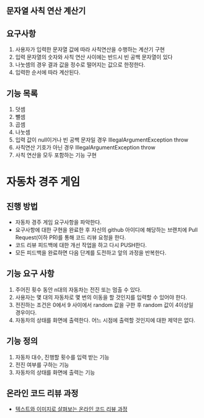 ## 문자열 사칙 연산 계산기
## 요구사항
1. 사용자가 입력한 문자열 값에 따라 사칙연산을 수행하는 계산기 구현
2. 입력 문자열의 숫자와 사칙 연산 사이에는 반드시 빈 공백 문자열이 있다  
3. 나눗셈의 경우 결과 값을 정수로 떨어지는 값으로 한정한다.
4. 입력한 순서에 따라 계산된다.

## 기능 목록
1. 덧셈
2. 뺄셈
3. 곱셈
4. 나눗셈
5. 입력 값이 null이거나 빈 공백 문자일 경우 IllegalArgumentException throw
6. 사칙연산 기호가 아닌 경우 IllegalArgumentException throw
7. 사칙 연산을 모두 포함하는 기능 구현

# 자동차 경주 게임
## 진행 방법
* 자동차 경주 게임 요구사항을 파악한다.
* 요구사항에 대한 구현을 완료한 후 자신의 github 아이디에 해당하는 브랜치에 Pull Request(이하 PR)를 통해 코드 리뷰 요청을 한다.
* 코드 리뷰 피드백에 대한 개선 작업을 하고 다시 PUSH한다.
* 모든 피드백을 완료하면 다음 단계를 도전하고 앞의 과정을 반복한다.

## 기능  요구 사항
1. 주어진 횟수 동안 n대의 자동차는 전진 또는 멈출 수 있다.
2. 사용자는 몇 대의 자동차로 몇 번의 이동을 할 것인지를 입력할 수 있어야 한다.
3. 전진하는 조건은 0에서 9 사이에서 random 값을 구한 후 random 값이 4이상일 경우이다.
4. 자동차의 상태를 화면에 출력한다. 어느 시점에 출력할 것인지에 대한 제약은 없다.

## 기능 정의
1. 자동차 대수, 진행할 횟수를 입력 받는 기능
2. 전진 여부를 구하는 기능
3. 자동차의 상태를 화면에 출력는 기능



## 온라인 코드 리뷰 과정
* [텍스트와 이미지로 살펴보는 온라인 코드 리뷰 과정](https://github.com/next-step/nextstep-docs/tree/master/codereview)